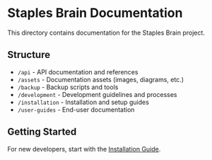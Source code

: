 # Staples Brain Documentation

This directory contains documentation for the Staples Brain project.

## Structure

- `/api` - API documentation and references
- `/assets` - Documentation assets (images, diagrams, etc.)
- `/backup` - Backup scripts and tools
- `/development` - Development guidelines and processes
- `/installation` - Installation and setup guides
- `/user-guides` - End-user documentation

## Getting Started

For new developers, start with the [Installation Guide](installation/README.md).